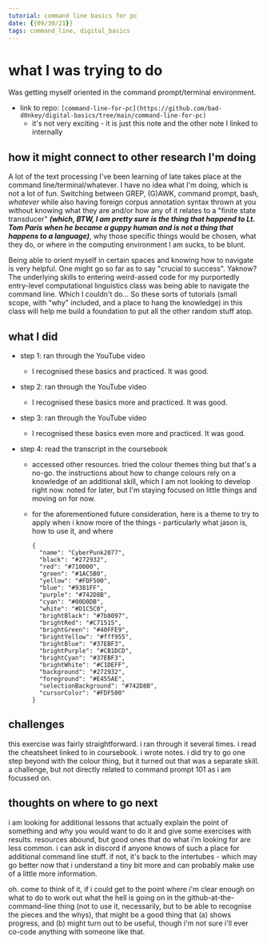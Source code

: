 ```yaml
---
tutorial: command line basics for pc
date: {{09/30/21}}
tags: command_line, digital_basics
---
```


# what I was trying to do

Was getting myself oriented in the command prompt/terminal environment. 

+ link to repo: `[command-line-for-pc](https://github.com/bad-d0nkey/digital-basics/tree/main/command-line-for-pc)`
	+ it's not very exciting - it is just this note and the other note I linked to internally 	

## how it might connect to other research I'm doing

A lot of the text processing I've been learning of late takes place at the command line/terminal/whatever. I have no idea what I'm doing, which is not a lot of fun. Switching between GREP, (G)AWK, command prompt, bash, _whatever_ while also having foreign corpus annotation syntax thrown at you without knowing what they are and/or how any of it relates to a "finite state transducer" **_(which, BTW, I am pretty sure is the thing that happend to Lt. Tom Paris when he became a guppy human and is not a thing that happens to a language)_**, why those specific things would be chosen, what they do, or where in the computing environment I am sucks, to be blunt. 

Being able to orient myself in certain spaces and knowing how to navigate is very helpful. One might go so far as to say "crucial to success". Yaknow? The underlying skills to entering weird-assed code for my purportedly entry-level computational linguistics class was being able to navigate the command line. Which I couldn't do... So these sorts of tutorials (small scope, with "why" included, and a place to hang the knowledge) in this class will help me build a foundation to put all the other random stuff atop.   

## what I did

+ step 1: ran through the YouTube video  
	+ I recognised these basics and practiced. It was good.

+ step 2: ran through the YouTube video  
	+ I recognised these basics more and practiced. It was good.

+ step 3: ran through the YouTube video  
	+ I recognised these basics even more and practiced. It was good.
	
+ step 4: read the transcript in the coursebook 
	+ accessed other resources. tried the colour themes thing but that's a no-go. the instructions about how to change colours rely on a knowledge of an additional skill, which I am not looking to develop right now. noted for later, but I'm staying focused on little things and moving on for now. 
	+ for the aforementioned future consideration, here is a theme to try to apply when i know more of the things - particularly what jason is, how to use it, and where

		```
		{
		  "name": "CyberPunk2077",
		  "black": "#272932",
		  "red": "#710000",
		  "green": "#1AC5B0",
		  "yellow": "#FDF500",
		  "blue": "#9381FF",
		  "purple": "#742D8B",
		  "cyan": "#00D0DB",
		  "white": "#D1C5C0",
		  "brightBlack": "#7b8097",
		  "brightRed": "#C71515",
		  "brightGreen": "#40FFE9",
		  "brightYellow": "#fff955",
		  "brightBlue": "#37EBF3",
		  "brightPurple": "#CB1DCD",
		  "brightCyan": "#37EBF3",
		  "brightWhite": "#C1DEFF",
		  "background": "#272932",
		  "foreground": "#E455AE",
		  "selectionBackground": "#742D8B",
		  "cursorColor": "#FDF500"
		}
		```

## challenges 

this exercise was fairly straightforward. i ran through it several times. i read the cheatsheet linked to in coursebook. i wrote notes. i did try to go one step beyond with the colour thing, but it turned out that was a separate skill. a challenge, but not directly related to command prompt 101 as i am focussed on. 

## thoughts on where to go next

i am looking for additional lessons that actually explain the point of something and why you would want to do it and give some exercises with results. resources abound, but good ones that do what i'm looking for are less common. i can ask in discord if anyone knows of such a place for additional command line stuff. if not, it's back to the intertubes - which may go better now that i understand a tiny bit more and can probably make use of a little more information. 

oh. come to think of it, if i could get to the point where i'm clear enough on what to do to work out what the hell is going on in the github-at-the-command-line thing (not to use it, necessarily, but to be able to recognise the pieces and the whys), that might be a good thing that (a) shows progress, and (b) might turn out to be useful, though i'm not sure i'll ever co-code anything with someone like that.
